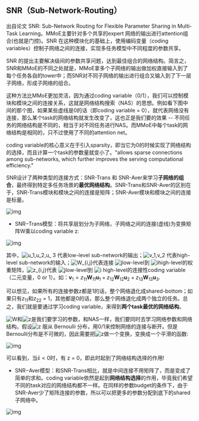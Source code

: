 ## SNR（Sub-Network-Routing）

出自论文 SNR: Sub-Network Routing for Flexible Parameter Sharing in Multi-Task Learning。MMoE主要针对多个共享的expert 网络的输出进行attention组合(也就是门控)。SNR 在这种模块化的基础上，使用编码变量（coding variables）控制子网络之间的连接，实现多任务模型中不同程度的参数共享。

SNR 的提出主要解决级间的参数共享问题，达到最佳组合的网络结构。简言之，SNR和MMoE的不同之处就是，MMoE拿多个子网络的输出做加权直接输入到了每个任务各自的tower中；而SNR对不同子网络的输出进行组合又输入到了下一层子网络，形成子网络的组合。

这种方法比MMoE更加灵活，因为通过coding variable（0/1），我们可以控制模块和模块之间的连接关系，这就是网络结构搜索（NAS）的思想。例如看下图中间的那个图，如果某些虚线是0的话（即coding variable = 0），就代表网络没有连接，那么某个task的网络结构就发生改变了，这也正是我们要的效果 -- 不同任务的网络结构是不同的，相当于对不同任务进行NAS。而MMoE中每个task的网络结构是相同的，只不过使用了不同的attention net。

coding variable的核心意义在于引入sparsity，即当它为0的时候实现了网络结构的选择，而且计算一个task的参数量就变小了。"allows sparse connections among sub-networks, which further improves the serving computational efficiency."

SNR设计了两种类型的连接方式：SNR-Trans 和 SNR-Aver来学习**子网络的组合**，最终得到特定多任务场景的**最优网络结构**。SNR-Trans和SNR-Aver的区别在于，SNR-Trans模块和模块之间的连接是矩阵；SNR-Aver模块和模块之间的连接是标量。

![img](https://pic4.zhimg.com/v2-91aa0a4f16e8a2a4911cc192ae101bc3_b.jpeg)



- SNR−Trans模型：将共享层划分为子网络，子网络之间的连接(虚线)为变换矩阵W乘以coding variable z:

![img](https://pic4.zhimg.com/v2-112403f818856542cd7d3b7a93db8af7_b.png)

其中，![ u_1,u_2,u_ 3 ](https://www.zhihu.com/equation?tex=%20u_1%2Cu_2%2Cu_%203%20) 代表low-level sub-network的输出；![v_1,v_2 ](https://www.zhihu.com/equation?tex=v_1%2Cv_2%20) 代表high-level sub-network的输入；![W_{i,j}](https://www.zhihu.com/equation?tex=W_%7Bi%2Cj%7D)代表连接 ![j](https://www.zhihu.com/equation?tex=j)low-level到 ![i](https://www.zhihu.com/equation?tex=i)high-level的权重矩阵，![z_{i,j}](https://www.zhihu.com/equation?tex=z_%7Bi%2Cj%7D)代表 ![j](https://www.zhihu.com/equation?tex=j)low-level到 ![i](https://www.zhihu.com/equation?tex=i) high-level的连接性coding variable（二元变量，0 or 1）。如：$\textbf{v}_1 = z_{11} \textbf{W}_{11}\textbf{u}_1+  z_{12} \textbf{W}_{12}\textbf{u}_2+ z_{13} \textbf{W}_{13}\textbf{u}_3$. 

可以想见，如果所有的连接参数z都是1的话，整个网络退化成shared-bottom；如果只有$z_{11}$和$z_{22}$ = 1，其他都是0的话，那么整个网络退化成两个独立的任务。总之，我们就是要通过学习coding variable，来得到**两个task最优的网络结构**。

![W](https://www.zhihu.com/equation?tex=W)和![z](https://www.zhihu.com/equation?tex=z)是我们要学习的参数，和NAS一样，我们要同时去学习网络参数和网络结构。假设![ z](https://www.zhihu.com/equation?tex=%20z) 服从 Bernoulli 分布，用0/1来控制网络的连接与断开。但是Bernoulli分布是不可微的，因此需要把![z](https://www.zhihu.com/equation?tex=z)做一个变换，变换成一个平滑的函数:

![img](https://pic3.zhimg.com/v2-a0ccf5f64770ee85be35283ef9d4cf9a_b.png)

可以看到，当$\bar{s} < 0$时，有 z = 0，即此时起到了网络结构选择的作用! 

- SNR−Aver模型：和SNR-Trans相比，就是中间连接不用矩阵了，而是变成了简单的求和。coding variable依然是起到**网络结构选择**的作用，毕竟我们希望不同的task对应的网络结构都不一样。在同样的参数budget的条件下，由于SNR-Aver少了矩阵连接的参数，所以可以把更多的参数分配到底下的shared 子网络中。

![img](https://pic1.zhimg.com/v2-5f3a982c59884939e4cab4e8f22bd0fc_b.png)